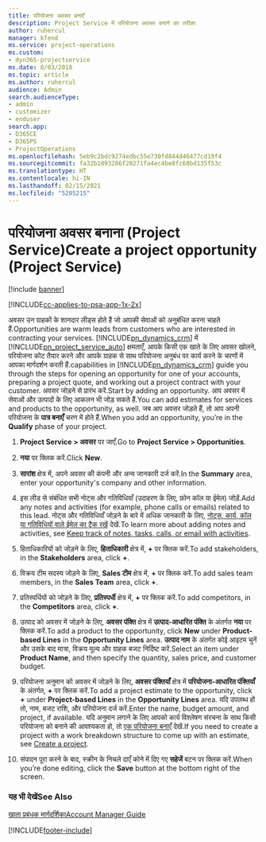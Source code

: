 ```yaml
---
title: परियोजना अवसर बनाएँ
description: Project Service में परियोजना अवसर बनाने का तरीका
author: ruhercul
manager: kfend
ms.service: project-operations
ms.custom:
- dyn365-projectservice
ms.date: 8/03/2018
ms.topic: article
ms.author: ruhercul
audience: Admin
search.audienceType:
- admin
- customizer
- enduser
search.app:
- D365CE
- D365PS
- ProjectOperations
ms.openlocfilehash: 5eb9c2bdc9274edbc55e730fd844d46477cd19f4
ms.sourcegitcommit: fa32b1893286f20271fa4ec4be8fc68bd135f53c
ms.translationtype: HT
ms.contentlocale: hi-IN
ms.lasthandoff: 02/15/2021
ms.locfileid: "5285215"
---
```

# <a name="create-a-project-opportunity-project-service"></a><span data-ttu-id="75d9d-103">परियोजना अवसर बनाना (Project Service)</span><span class="sxs-lookup"><span data-stu-id="75d9d-103">Create a project opportunity (Project Service)</span></span>

[!include [banner](../includes/psa-now-project-operations.md)]

[!INCLUDE[cc-applies-to-psa-app-1x-2x](../includes/cc-applies-to-psa-app-1x-2x.md)]

<span data-ttu-id="75d9d-104">अवसर उन ग्राहकों के शानदार लीड्स होते हैं जो आपकी सेवाओं को अनुबंधित करना चाहते हैं.</span><span class="sxs-lookup"><span data-stu-id="75d9d-104">Opportunities are warm leads from customers who are interested in contracting your services.</span></span> [!INCLUDE[pn_dynamics_crm](../includes/pn-dynamics-crm.md)] <span data-ttu-id="75d9d-105">में [!INCLUDE[pn_project_service_auto](../includes/pn-project-service-auto.md)] क्षमताएँ, आपके किसी एक खाते के लिए अवसर खोलने, परियोजना कोट तैयार करने और आपके ग्राहक से साथ परियोजना अनुबंध पर कार्य करने के चरणों में आपका मार्गदर्शन करती हैं.</span><span class="sxs-lookup"><span data-stu-id="75d9d-105">capabilities in [!INCLUDE[pn_dynamics_crm](../includes/pn-dynamics-crm.md)] guide you through the steps for opening an opportunity for one of your accounts, preparing a project quote, and working out a project contract with your customer.</span></span> <span data-ttu-id="75d9d-106">अवसर जोड़ने से प्रारंभ करें.</span><span class="sxs-lookup"><span data-stu-id="75d9d-106">Start by adding an opportunity.</span></span> <span data-ttu-id="75d9d-107">आप अवसर में सेवाओं और उत्पादों के लिए आकलन भी जोड़ सकते हैं.</span><span class="sxs-lookup"><span data-stu-id="75d9d-107">You can add estimates for services and products to the opportunity, as well.</span></span> <span data-ttu-id="75d9d-108">जब आप अवसर जोड़ते हैं, तो आप अपनी परियोजना के **पात्र बनाएँ** चरण में होते हैं.</span><span class="sxs-lookup"><span data-stu-id="75d9d-108">When you add an opportunity, you’re in the **Qualify** phase of your project.</span></span>  
  
1.  <span data-ttu-id="75d9d-109">**Project Service > अवसर** पर जाएँ.</span><span class="sxs-lookup"><span data-stu-id="75d9d-109">Go to **Project Service > Opportunities**.</span></span>  
  
2.  <span data-ttu-id="75d9d-110">**नया** पर क्लिक करें.</span><span class="sxs-lookup"><span data-stu-id="75d9d-110">Click **New**.</span></span>  
  
3.  <span data-ttu-id="75d9d-111">**सारांश** क्षेत्र में, अपने अवसर की कंपनी और अन्य जानकारी दर्ज करें.</span><span class="sxs-lookup"><span data-stu-id="75d9d-111">In the **Summary** area, enter your opportunity's company and other information.</span></span>  
  
4.  <span data-ttu-id="75d9d-112">इस लीड से संबंधित सभी नोट्स और गतिविधियाँ (उदाहरण के लिए, फ़ोन कॉल या ईमेल) जोड़ें.</span><span class="sxs-lookup"><span data-stu-id="75d9d-112">Add any notes and activities (for example, phone calls or emails) related to this lead.</span></span> <span data-ttu-id="75d9d-113">नोट्स और गतिविधियाँ जोड़ने के बारे में अधिक जानकारी के लिए, [नोट्स, कार्य, कॉल या गतिविधियों वाले ईमेल का ट्रैक रखें](https://docs.microsoft.com/dynamics365/customerengagement/on-premises/basics/work-with-activities) देखें.</span><span class="sxs-lookup"><span data-stu-id="75d9d-113">To learn more about adding notes and activities, see [Keep track of notes, tasks, calls, or email with activities](https://docs.microsoft.com/dynamics365/customerengagement/on-premises/basics/work-with-activities).</span></span>  
  
5.  <span data-ttu-id="75d9d-114">हिताधिकारियों को जोड़ने के लिए, **हिताधिकारी** क्षेत्र में, **+** पर क्लिक करें.</span><span class="sxs-lookup"><span data-stu-id="75d9d-114">To add stakeholders, in the **Stakeholders** area, click **+**.</span></span>  
  
6.  <span data-ttu-id="75d9d-115">विक्रय टीम सदस्य जोड़ने के लिए, **Sales टीम** क्षेत्र में, **+** पर क्लिक करें.</span><span class="sxs-lookup"><span data-stu-id="75d9d-115">To add sales team members, in the **Sales Team** area, click **+**.</span></span>  
  
7.  <span data-ttu-id="75d9d-116">प्रतिस्पर्धियों को जोड़ने के लिए, **प्रतिस्पर्धी** क्षेत्र में, **+** पर क्लिक करें.</span><span class="sxs-lookup"><span data-stu-id="75d9d-116">To add competitors, in the **Competitors** area, click **+**.</span></span>  
  
8.  <span data-ttu-id="75d9d-117">उत्पाद को अवसर में जोड़ने के लिए, **अवसर पंक्ति** क्षेत्र में **उत्पाद-आधारित पंक्ति** के अंतर्गत **नया** पर क्लिक करें.</span><span class="sxs-lookup"><span data-stu-id="75d9d-117">To add a product to the opportunity, click **New** under **Product-based Lines** in the **Opportunity Lines** area.</span></span> <span data-ttu-id="75d9d-118">**उत्पाद नाम** के अंतर्गत कोई आइटम चुनें और उसके बाद मात्रा, विक्रय मूल्य और ग्राहक बजट निर्दिष्ट करें.</span><span class="sxs-lookup"><span data-stu-id="75d9d-118">Select an item under **Product Name**, and then specify the quantity, sales price, and customer budget.</span></span>  
  
9. <span data-ttu-id="75d9d-119">परियोजना अनुमान को अवसर में जोड़ने के लिए, **अवसर पंक्तियाँ** क्षेत्र में **परियोजना-आधारित पंक्तियाँ** के अंतर्गत, **+** पर क्लिक करें.</span><span class="sxs-lookup"><span data-stu-id="75d9d-119">To add a project estimate to the opportunity, click **+** under **Project-based Lines** in the **Opportunity Lines** area.</span></span> <span data-ttu-id="75d9d-120">यदि उपलब्ध हों तो, नाम, बजट राशि, और परियोजना दर्ज करें.</span><span class="sxs-lookup"><span data-stu-id="75d9d-120">Enter the name, budget amount, and project, if available.</span></span> <span data-ttu-id="75d9d-121">यदि अनुमान लगाने के लिए आपको कार्य विश्लेषण संरचना के साथ किसी परियोजना को बनाने की आवश्यकता हो, तो [एक परियोजना बनाएँ](../psa/create-project.md) देखें.</span><span class="sxs-lookup"><span data-stu-id="75d9d-121">If you need to create a project with a work breakdown structure to come up with an estimate, see [Create a project](../psa/create-project.md).</span></span>  
  
10. <span data-ttu-id="75d9d-122">संपादन पूरा करने के बाद, स्‍क्रीन के निचले दाएँ कोने में दिए गए **सहेजें** बटन पर क्लिक करें.</span><span class="sxs-lookup"><span data-stu-id="75d9d-122">When you’re done editing, click the **Save** button at the bottom right of the screen.</span></span>  
  
### <a name="see-also"></a><span data-ttu-id="75d9d-123">यह भी देखें</span><span class="sxs-lookup"><span data-stu-id="75d9d-123">See Also</span></span>  
 [<span data-ttu-id="75d9d-124">खाता प्रबंधक मार्गदर्शिका</span><span class="sxs-lookup"><span data-stu-id="75d9d-124">Account Manager Guide</span></span>](../psa/account-manager-guide.md)


[!INCLUDE[footer-include](../includes/footer-banner.md)]